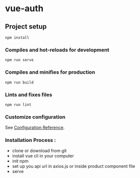 # vue-auth

## Project setup
```
npm install
```

### Compiles and hot-reloads for development
```
npm run serve
```

### Compiles and minifies for production
```
npm run build
```

### Lints and fixes files
```
npm run lint
```

### Customize configuration
See [Configuration Reference](https://cli.vuejs.org/config/).

### Installation Process : 

* clone or download from git
* install vue cli in your computer
* init npm 
* set up you api url in axios.js or inside product component file
* serve 
